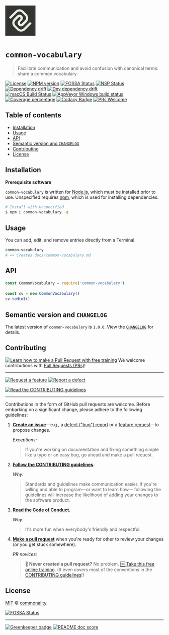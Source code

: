 [![commonality/common-vocabulary logo][product-repo-logo-image]][product-repo-url]

# `common-vocabulary`

> Facilitate communication and avoid confusion with canonical terms: share a common vocabulary.

[![License][license-badge-image]][license-url]
[![NPM version][npm-image]][npm-url]
[![FOSSA Status][fossa-image]][fossa-url]
[![NSP Status][nsp-image]][nsp-url]<br>
[![Dependency drift][bithound-image]][bithound-url]
[![Dev dependency drift][bithound-dev-image]][bithound-dev-url]<br>
[![macOS Build Status][travis-image]][travis-url]
[![AppVeyor Windows build status][appveyor-image]][appveyor-url]
[![Coverage percentage][coveralls-image]][coveralls-url]
[![Codacy Badge][codacy-image]][codacy-url]
[![PRs Welcome][makeapullrequest-image]][makeapullrequest-url]

## Table of contents
<!-- ⛔️ AUTO-GENERATED-CONTENT:START (TOC:excludeText=Table of contents) -->
- [Installation](#installation)
- [Usage](#usage)
- [API](#api)
- [Semantic version and `CHANGELOG`](#semantic-version-and-changelog)
- [Contributing](#contributing)
- [License](#license)
<!-- ⛔️ AUTO-GENERATED-CONTENT:END -->

## Installation

**Prerequisite software**

`common-vocabulary` is written for [Node.js][nodejs-url], which must be installed prior to use. Unspecified requires [npm][npmjs-url], which is used for installing dependencies.

```bash
# Install with Unspecified
$ npm i common-vocabulary -g
```

## Usage

You can add, edit, and remove entries directly from a Terminal.

```bash
common-vocabulary
# => Creates docs/common-vocabulary.md
```

## API

```js
const CommonVocabulary = require('common-vocabulary')

const cv = new CommonVocabulary()
cv.toHtml()
```

## Semantic version and `CHANGELOG`

The latest version of `common-vocabulary` is `1.0.0`. View the [`CHANGELOG`][changelog-url] for details.

## Contributing

[![Learn how to make a Pull Request with free training][prs-welcome-badge-image]][prs-welcome-url] We welcome contributions with [Pull Requests (PRs)][prs-welcome-url]!

---

[![Request a feature][issues-new-feat-image]][issues-new-feat-url]
[![Report a defect][issues-new-defect-image]][issues-new-defect-url]

[![Read the CONTRIBUTING guidelines][contributing-image]][contributing-url]

---

Contributions in the form of GitHub pull requests are welcome. Before embarking on a significant change, please adhere to the following guidelines:

  1. **[Create an issue][issues-url]**&mdash;e.g., a [defect ("bug") report][issues-new-defect-url] or a [feature request][issues-new-feat-url]&mdash;to propose changes.

     _Exceptions:_

     > If you're working on documentation and fixing something simple like a typo or an easy bug, go ahead and make a pull request.

  1. **[Follow the CONTRIBUTING guidelines][contributing-url].**

     _Why:_

     > Standards and guidelines make communication easier. If you're willing and able to program&mdash;or want to learn how&mdash; following the guidelines will increase the likelihood of adding your changes to the software product.

  1. **[Read the Code of Conduct][code-of-conduct-url].**

     _Why:_

     > It's more fun when everybody's friendly and respectful.

  1. **[Make a pull request][pulls-url]** when you're ready for other to review your changes (or you get stuck somewhere).

     _PR novices:_

     > **:raising_hand: Never created a pull request?** No problem. [:free: Take this free online training][prs-welcome-url]. (It even covers most of the conventions in the [CONTRIBUTING guidelines][contributing-url]!)

## License

[MIT][license-url] © [commonality][author-url].

[![FOSSA Status](https://app.fossa.io/api/projects/git%2Bgithub.com%2Fcommonality%2Fcommon-vocabulary.svg?type=large)](https://app.fossa.io/projects/git%2Bgithub.com%2Fcommonality%2Fcommon-vocabulary?ref=badge_large)

---

[![Greenkeeper badge](https://badges.greenkeeper.io/commonality/common-vocabulary.svg?style=flat-square)](https://greenkeeper.io/)
[![README doc score][readme-score-img]][readme-score-url]

<!-- ⛔️ 📝 NOTE: PLEASE ALPHABETIZE LINK REFERENCES. 📝 ⛔️ -->

[appveyor-image]: https://img.shields.io/appveyor/ci/gregswindle/common-vocabulary.svg?style=flat-square&logo=appveyor
[appveyor-url]: https://ci.appveyor.com/project/gregswindle/common-vocabulary
[author-url]: https://github.com/commonality
[changelog-url]: ./CHANGELOG.md
[codacy-image]: https://img.shields.io/codacy/grade/58a7e841538a49cc8a5d35eba00e6c07.svg?style=flat-square
[codacy-url]: https://www.codacy.com/app/commonality/common-vocabulary?utm_source=github.com&amp;utm_medium=referral&amp;utm_content=commonality/common-vocabulary&amp;utm_campaign=Badge_Grade
[code-of-conduct-url]: ./CODE_OF_CONDUCT.md
[code-of-conduct-url]: https://github.com/commonality/common-vocabulary/blob/master/.github/CODE_OF_CONDUCT.md
[contributing-image]: https://img.shields.io/badge/read---CONTRIBUTING%20Guidelines---yellow.svg?style=for-the-badge&label=read+the
[contributing-url]: ./CONTRIBUTING.md
[coveralls-image]: https://img.shields.io/coveralls/github/commonality/common-vocabulary.svg?style=flat-square
[coveralls-url]: https://coveralls.io/r/commonality/common-vocabulary
[bithound-image]: https://img.shields.io/bithound/dependencies/github/commonality/common-vocabulary.svg?style=flat-square
[bithound-url]: https://www.bithound.io/github/commonality/common-vocabulary/master/dependencies/npm
[bithound-dev-image]: https://img.shields.io/bithound/devDependencies/github/commonality/common-vocabulary.svg?style=flat-square
[bithound-dev-url]: https://www.bithound.io/github/commonality/common-vocabulary/master/dependencies/npm
[fossa-image]: https://app.fossa.io/api/projects/git%2Bgithub.com%2Fcommonality%2Fcommon-vocabulary.svg?type=shield&style=flat-square
[fossa-url]: https://app.fossa.io/projects/git%2Bgithub.com%2Fcommonality%2Fcommon-vocabulary?ref=badge_shield
[issues-new-defect-image]: https://img.shields.io/badge/report---defect---lightgrey.svg?style=for-the-badge&label=report+a
[issues-new-defect-url]: https://github.com/commonality/common-vocabulary/issues/new?title=defect%28scope%29%3A+summary-of-problem&labels=priority%3A+medium%2Cstatus%3A+review+needed%2Ctype%3A+defect&body=%2A%2A%F0%9F%92%A1+TIP%3A%2A%2A+Select+the+%E2%86%96%EF%B8%8E%E2%8E%BE+Preview+%E2%8F%8B+Tab+above+help+read+these+instructions.%0D%0A%0D%0A%23%23+1.+Issue+type%0D%0A%3E%E2%8C%A6+Type+the+letter+%22x%22+in+the+%22checkbox%22+the+best+describe+this+issue.%0D%0A%0D%0A-+%5Bx%5D+**Feature%3A**+I%27m+requesting+a+product+enhancement.%0D%0A%0D%0A%23%23+2.+User+story+summary%0D%0A%3E%E2%8C%A6+Describe+what+you+want+to+accomplish%2C+in+what+role%2Fcapacity%2C+and+why+it%27s+important+to+you.%0D%0A%0D%0A%3E+**EXAMPLE%3A**%0D%0A%3E+As+a+Applicant%2C%0D%0A%3E+I+want+to+submit+my+resume%0D%0A%3E+In+order+to+be+considered+for+a+job+opening.%0D%0A%0D%0AAs+a+%7Brole%7D%2C%0D%0AI+must%2Fneed%2Fwant%2Fshould+%7Bdo+something%7D%0D%0AIn+order+to+%7Bachieve+value%7D.%0D%0A%0D%0A%23%23+3.+Acceptance+criteria%0D%0A%3E%E2%8C%A6+Replace+the+examples+below+with+your+own+imperative%2C+%22true%2Ffalse%22+statements+for+the+**behavior+you+expect**+to+see%2C+or+the+behavior+that+**would**+be+true+if+there+were+no+errors+%28for+defects%29.%0D%0A%0D%0A-+%5B+%5D+1.+Job+Applicants+receive+a+confirmation+email+after+they+submit+their+resumes.%0D%0A-+%5B+%5D+2.+An+Applicant%27s+resume+information+isn%27t+lost+when+errors+occur.%0D%0A-+%5B+%5D+3.+%7Bcriterion-three%7D%0D%0A-+%5B+%5D+4.+%7Bcriterion-four%7D%0D%0A%0D%0A%3C%21--+%E2%9B%94%EF%B8%8F++Do+not+remove+anything+below+this+comment.+%E2%9B%94%EF%B8%8F++--%3E%0D%0A%5Bicon-info-image%5D%3A+..%2Fdocs%2Fimg%2Ficons8%2Ficon-info-50.png%0D%0A
[issues-new-feat-image]: https://img.shields.io/badge/request---feature---blue.svg?style=for-the-badge&label=request+a
[issues-new-feat-url]: https://github.com/commonality/common-vocabulary/issues/new?title=feat%28scope%29%3A+summary-of-change&labels=priority%3A+medium%2Cstatus%3A+review+needed%2Ctype%3A+feature&body=%2A%2A%F0%9F%92%A1+TIP%3A%2A%2A+Select+the+%E2%86%96%EF%B8%8E%E2%8E%BE+Preview+%E2%8F%8B+Tab+above+help+read+these+instructions.%0D%0A%0D%0A%23%23+1.+Issue+type%0D%0A%3E%E2%8C%A6+Type+the+letter+%22x%22+in+the+%22checkbox%22+the+best+describe+this+issue.%0D%0A%0D%0A-+%5Bx%5D+**Feature%3A**+I%27m+requesting+a+product+enhancement.%0D%0A%0D%0A%23%23+2.+User+story+summary%0D%0A%3E%E2%8C%A6+Describe+what+you+want+to+accomplish%2C+in+what+role%2Fcapacity%2C+and+why+it%27s+important+to+you.%0D%0A%0D%0A%3E+**EXAMPLE%3A**%0D%0A%3E+As+a+Applicant%2C%0D%0A%3E+I+want+to+submit+my+resume%0D%0A%3E+In+order+to+be+considered+for+a+job+opening.%0D%0A%0D%0AAs+a+%7Brole%7D%2C%0D%0AI+must%2Fneed%2Fwant%2Fshould+%7Bdo+something%7D%0D%0AIn+order+to+%7Bachieve+value%7D.%0D%0A%0D%0A%23%23+3.+Acceptance+criteria%0D%0A%3E%E2%8C%A6+Replace+the+examples+below+with+your+own+imperative%2C+%22true%2Ffalse%22+statements+for+the+**behavior+you+expect**+to+see%2C+or+the+behavior+that+**would**+be+true+if+there+were+no+errors+%28for+defects%29.%0D%0A%0D%0A-+%5B+%5D+1.+Job+Applicants+receive+a+confirmation+email+after+they+submit+their+resumes.%0D%0A-+%5B+%5D+2.+An+Applicant%27s+resume+information+isn%27t+lost+when+errors+occur.%0D%0A-+%5B+%5D+3.+%7Bcriterion-three%7D%0D%0A-+%5B+%5D+4.+%7Bcriterion-four%7D%0D%0A%0D%0A%3C%21--+%E2%9B%94%EF%B8%8F++Do+not+remove+anything+below+this+comment.+%E2%9B%94%EF%B8%8F++--%3E%0D%0A%5Bicon-info-image%5D%3A+..%2Fdocs%2Fimg%2Ficons8%2Ficon-info-50.png%0D%0A
[issues-url]: /commonality/common-vocabulary/issues
[license-badge-image]: https://img.shields.io/badge/License-MIT-blue.svg?style=flat-square
[license-choose-url]: https://choosealicense.com/
[license-no-license-url]: https://choosealicense.com/no-license/
[license-unlicense-url]: https://choosealicense.com/licenses/#unlicense
[license-url]: ./LICENSE
[makeapullrequest-image]: https://img.shields.io/badge/PRs-welcome-brightgreen.svg?style=flat-square
[makeapullrequest-url]: http://makeapullrequest.com/
[nodejs-url]: https://nodejs.org
[npm-image]: https://img.shields.io/npm/v/common-vocabulary.svg?style=flat-square
[npm-url]: https://npmjs.org/package/common-vocabulary
[npmjs-url]: https://www.npmjs.com/
[nsp-image]: https://nodesecurity.io/orgs/gregswindle/projects/da7e6d96-620d-4acb-8559-85c06c66921a/badge?style=flat-square
[nsp-url]: https://nodesecurity.io/orgs/gregswindle/projects/da7e6d96-620d-4acb-8559-85c06c66921a
[pr-url]: https://github.com/commonality/common-vocabulary/pulls
[product-repo-logo-image]:./docs/img/logo-commonalaxy.png
[product-repo-url]:  https://github.com/commonality/common-vocabulary
[prs-welcome-badge-image]: https://img.shields.io/badge/PRs-welcome-brightgreen.svg?style=flat-square
[prs-welcome-url]: http://makeapullrequest.com
[pulls-url]: /commonality/common-vocabulary.git/pulls
[readme-score-img]: http://readme-score-api.herokuapp.com/score.svg?url=https://github.com/commonality/common-vocabulary
[readme-score-url]: http://clayallsopp.github.io/readme-score?url=https://github.com/commonality/common-vocabulary&style=flat-square
[refactoring-url]: https://github.com/commonality/common-vocabulary/wiki/Refactorings-by-category
[scoreme-url]: http://clayallsopp.github.io/readme-score/?url=https://github.com/commonality/common-vocabulary/blob/master/README.md
[travis-image]: https://img.shields.io/travis/commonality/common-vocabulary/master.svg?style=flat-square
[travis-image]: https://img.shields.io/travis/commonality/common-vocabulary/master.svg?style=flat-square
[travis-url]: https://travis-ci.org/commonality/common-vocabulary
